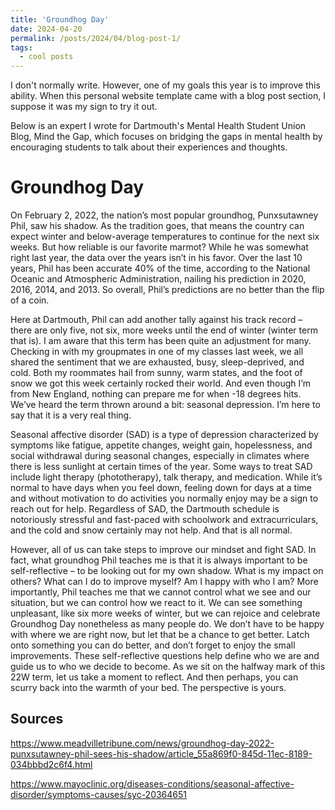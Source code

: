 ```yaml
---
title: 'Groundhog Day'
date: 2024-04-20
permalink: /posts/2024/04/blog-post-1/
tags:
  - cool posts
---
```


I don't normally write. However, one of my goals this year is to improve this ability. When this personal website template came with a blog post section, I suppose it was my sign to try it out. 

Below is an expert I wrote for Dartmouth's Mental Health Student Union Blog, Mind the Gap, which focuses on bridging the gaps in mental health by encouraging students to talk about their experiences and thoughts. 

Groundhog Day
======

On February 2, 2022, the nation’s most popular groundhog, Punxsutawney Phil, saw his shadow. As the tradition goes, that means the country can expect winter and below-average temperatures to continue for the next six weeks. But how reliable is our favorite marmot? While he was somewhat right last year, the data over the years isn’t in his favor. Over the last 10 years, Phil has been accurate 40% of the time, according to the National Oceanic and Atmospheric Administration, nailing his prediction in 2020, 2016, 2014, and 2013. So overall, Phil’s predictions are no better than the flip of a coin. 


Here at Dartmouth, Phil can add another tally against his track record – there are only five, not six, more weeks until the end of winter (winter term that is). I am aware that this term has been quite an adjustment for many. Checking in with my groupmates in one of my classes last week, we all shared the sentiment that we are exhausted, busy, sleep-deprived, and cold. Both my roommates hail from sunny, warm states, and the foot of snow we got this week certainly rocked their world. And even though I’m from New England, nothing can prepare me for when -18 degrees hits. We’ve heard the term thrown around a bit: seasonal depression. I’m here to say that it is a very real thing.

Seasonal affective disorder (SAD) is a type of depression characterized by symptoms like fatigue, appetite changes, weight gain, hopelessness, and social withdrawal during seasonal changes, especially in climates where there is less sunlight at certain times of the year. Some ways to treat SAD include light therapy (phototherapy), talk therapy, and medication. While it’s normal to have days when you feel down, feeling down for days at a time and without motivation to do activities you normally enjoy may be a sign to reach out for help. Regardless of SAD, the Dartmouth schedule is notoriously stressful and fast-paced with schoolwork and extracurriculars, and the cold and snow certainly may not help. And that is all normal.  

However, all of us can take steps to improve our mindset and fight SAD. In fact, what groundhog Phil teaches me is that it is always important to be self-reflective – to be looking out for my own shadow. What is my impact on others? What can I do to improve myself? Am I happy with who I am? More importantly, Phil teaches me that we cannot control what we see and our situation, but we can control how we react to it. We can see something unpleasant, like six more weeks of winter, but we can rejoice and celebrate Groundhog Day nonetheless as many people do. We don’t have to be happy with where we are right now, but let that be a chance to get better. Latch onto something you can do better, and don’t forget to enjoy the small improvements. These self-reflective questions help define who we are and guide us to who we decide to become. As we sit on the halfway mark of this 22W term, let us take a moment to reflect. And then perhaps, you can scurry back into the warmth of your bed. The perspective is yours.

Sources
-----

https://www.meadvilletribune.com/news/groundhog-day-2022-punxsutawney-phil-sees-his-shadow/article_55a869f0-845d-11ec-8189-034bbbd2c6f4.html

https://www.mayoclinic.org/diseases-conditions/seasonal-affective-disorder/symptoms-causes/syc-20364651 
